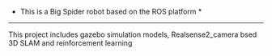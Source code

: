 * This is a Big Spider robot based on the ROS platform *
----
This project includes gazebo simulation models, Realsense2_camera bsed 3D SLAM and reinforcement learning
